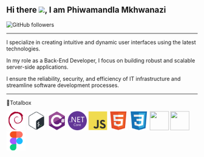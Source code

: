 ## Hi there <img src="https://cdn.pixabay.com/animation/2024/07/28/23/04/23-04-11-661_512.gif" width="40px">, I am Phiwamandla Mkhwanazi

![GitHub followers](https://img.shields.io/github/followers/phiwamandla-mkhwanazi?style=social)

---

I specialize in creating intuitive and dynamic user interfaces using the latest technologies.

In my role as a Back-End Developer, I focus on building robust and scalable server-side applications.

I ensure the reliability, security, and efficiency of IT infrastructure and streamline software development processes.

---
🧰Totalbox

<img src="https://github.com/devicons/devicon/blob/master/icons/debian/debian-original.svg" width="50px" height="50px">
<img src="https://github.com/devicons/devicon/blob/master/icons/bash/bash-original.svg" width="50px" height="50px">
<img src="https://github.com/devicons/devicon/blob/master/icons/csharp/csharp-original.svg" width="50px" height="50px">
<img src="https://github.com/devicons/devicon/blob/master/icons/dotnetcore/dotnetcore-original.svg" width="50px" height="50px">
<img src="https://github.com/devicons/devicon/blob/master/icons/javascript/javascript-original.svg" width="50px" height="50">
<img src="https://github.com/devicons/devicon/blob/master/icons/html5/html5-original.svg" width="50px" height="50px">
<img src="https://github.com/devicons/devicon/blob/master/icons/css3/css3-original.svg" width="50px" height="50px">
<img src="" width="50px" height="50px">
<img src="" width="50px" height="50px">
<img src="https://github.com/devicons/devicon/blob/master/icons/figma/figma-original.svg" width="50px" height="50px">









<!--
**Phiwamandla-Mkhwanazi/phiwamandla-mkhwanazi** is a ✨ _special_ ✨ repository because its `README.md` (this file) appears on your GitHub profile.

Here are some ideas to get you started:

- 🔭 I’m currently working on ...
- 🌱 I’m currently learning ...
- 👯 I’m looking to collaborate on ...
- 🤔 I’m looking for help with ...
- 💬 Ask me about ...
- 📫 How to reach me: ...
- 😄 Pronouns: ...
- ⚡ Fun fact: ...
-->
